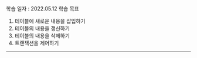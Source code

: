 학습 일자 : 2022.05.12
학습 목표

1. 테이블에 새로운 내용을 삽입하기
2. 테이블의 내용을 갱신하기
3. 테이블의 내용을 삭제하기
4. 트랜잭션을 제어하기

---
